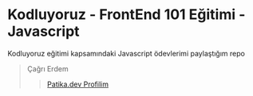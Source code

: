 # Kodluyoruz - FrontEnd 101 Eğitimi - Javascript

Kodluyoruz eğitimi kapsamındaki Javascript ödevlerimi paylaştığım repo

> Çağrı Erdem
>> [Patika.dev Profilim](https://app.patika.dev/cagrierdem)